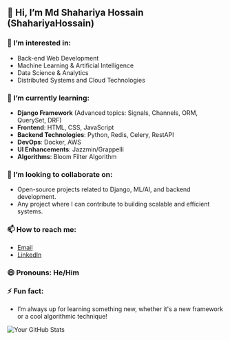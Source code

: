 ## 👋 Hi, I’m Md Shahariya Hossain (ShahariyaHossain)

### 👀 I’m interested in:
- Back-end Web Development
- Machine Learning & Artificial Intelligence
- Data Science & Analytics
- Distributed Systems and Cloud Technologies

### 🌱 I’m currently learning:
- **Django Framework** (Advanced topics: Signals, Channels, ORM, QuerySet, DRF)
- **Frontend**: HTML, CSS, JavaScript
- **Backend Technologies**: Python, Redis, Celery, RestAPI
- **DevOps**: Docker, AWS
- **UI Enhancements**: Jazzmin/Grappelli
- **Algorithms**: Bloom Filter Algorithm

### 💞️ I’m looking to collaborate on:
- Open-source projects related to Django, ML/AI, and backend development.
- Any project where I can contribute to building scalable and efficient systems.

### 📫 How to reach me:
- [Email](mdshahariyahossain15@gamil.com)
- [LinkedIn](https://github.com/ShahariyaHossain)

### 😄 Pronouns: He/Him

### ⚡ Fun fact:
- I’m always up for learning something new, whether it's a new framework or a cool algorithmic technique!

![Your GitHub Stats](https://github-readme-stats.vercel.app/api?username=Shahariya03&show_icons=true&theme=radical)
